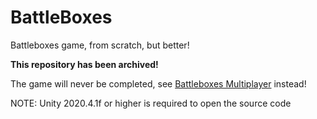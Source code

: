 # BattleBoxes
Battleboxes game, from scratch, but better!

**This repository has been archived!**

The game will never be completed, see [Battleboxes Multiplayer](https://github.com/spsquared/BattleBoxes_Multiplayer) instead!

NOTE: Unity 2020.4.1f or higher is required to open the source code

